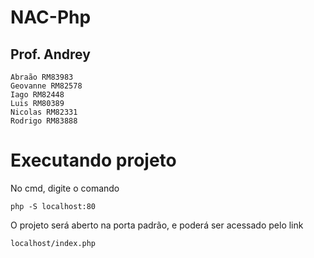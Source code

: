# NAC-Php
## Prof. Andrey

```
Abraão RM83983
Geovanne RM82578
Iago RM82448
Luis RM80389
Nicolas RM82331
Rodrigo RM83888
```

# Executando projeto

No cmd, digite o comando
```
php -S localhost:80
```

O projeto será aberto na porta padrão, e poderá ser acessado pelo link
```
localhost/index.php
```
